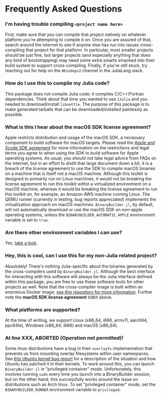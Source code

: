 # Frequently Asked Questions

### I'm having trouble compiling `<project name here>`

First, make sure that you can compile that project natively on whatever platform you're attempting to compile it on.  Once you are assured of that, search around the internet to see if anyone else has run into issues cross-compiling that project for that platform.  In particular, most smaller projects should be just fine, but larger projects (and especially anything that does any kind of bootstrapping) may need some extra smarts smacked into their build system to support cross-compiling.  Finally, if you're still stuck, try reaching out for help on the `#bindeps2` channel in the JuliaLang slack.

### How do I use this to compile my Julia code?

This package does not compile Julia code; it compiles C/C++/Fortran dependencies.  Think about that time you wanted to use `IJulia` and you needed to download/install `libnettle`.  The purpose of this package is to make generated tarballs that can be downloaded/installed painlessly as possible.

### What is this I hear about the macOS SDK license agreement?

Apple restricts distribution and usage of the macOS SDK, a necessary component to build software for macOS targets.  Please read the [Apple and Xcode SDK agreement](https://images.apple.com/legal/sla/docs/xcode.pdf) for more information on the restrictions and legal terms you agree to when using the SDK to build software for Apple operating systems.  As usual, you should not take legal advice from FAQs on the internet, but in an effort to distill that large document down a bit, it is a breach of the license agreement to use the SDK to compile macOS binaries on a machine that is itself not a macOS machine.  Although this toolkit is designed to primarily run on Linux machines, it would not be breaking the license agreement to run this toolkit within a virtualized environment on a macOS machine, whereas it would be breaking the license agreement to run this toolkit on, for example, an Amazon AWS machine running Linux.  The QEMU runner (currently in testing, bug reports appreciated) implements the virtualization approach on macOS machines.  `BinaryBuilder.jl`, by default, will not automatically download or use the macOS SDK on non-apple operating systems, unless the `BINARYBUILDER_AUTOMATIC_APPLE` environment variable is set to `true`.

### Are there other environment variables I can use?

Yes, [take a look](environment_variables.md).

### Hey, this is cool, can I use this for my non-Julia related project?

Absolutely!  There's nothing Julia-specific about the binaries generated by the cross-compilers used by `BinaryBuilder.jl`.  Although the best interface for interacting with this software will always be the Julia interface defined within this package, you are free to use these software tools for other projects as well.  Note that the cross-compiler image is built within an enormous Docker image, [see this repository for more information](https://github.com/staticfloat/julia-docker/tree/master/crossbuild).  Further note the **macOS SDK license agreement** tidbit above.

### What platforms are supported?

At the time of writing, we support Linux (x86_64, i686, armv7l, aarch64, ppc64le), Windows (x86_64, i686) and macOS (x86_64).

### At line XXX, ABORTED (Operation not permitted)!

Some linux distributions have a bug in their `overlayfs` implementation that prevents us from mounting overlay filesystems within user namespaces.  See [this Ubuntu kernel bug report](https://bugs.launchpad.net/ubuntu/+source/linux/+bug/1531747) for a description of the situation and how Ubuntu has patched it in their kernels.  To work around this, you can launch `BinaryBuilder.jl` in "privileged container" mode.  Unfortunately, this involves running `sudo` every time you launch into a BinaryBuilder session, but on the other hand, this successfully works around the issue on distributions such as Arch linux.  To set "privileged container" mode, set the `BINARYBUILDER_RUNNER` environment variable to `privileged`.